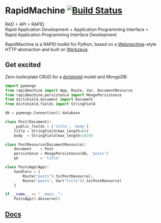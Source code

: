 # RapidMachine [![Build Status](https://secure.travis-ci.org/myfreeweb/rapidmachine.png)](http://travis-ci.org/myfreeweb/rapidmachine)

RAD + API = RAPID.  
Rapid Application Development + Application Programming Interface = Rapid Application Programming Interface Development.

RapidMachine is a RAPID toolkit for Python, based on a [Webmachine](http://wiki.basho.com/Webmachine.html)-style HTTP abstraction and built on [Werkzeug](http://werkzeug.pocoo.org).

## Get excited

Zero-boilerplate CRUD for a [dictshield](https://github.com/j2labs/dictshield) model and MongoDB:

```python
import pymongo
from rapidmachine import App, Route, Var, DocumentResource
from rapidmachine.persistence import MongoPersistence
from dictshield.document import Document
from dictshield.fields import StringField

db = pymongo.Connection().database

class Post(Document):
    _public_fields = ['title', 'body']
    title = StringField(max_length=64)
    body  = StringField(max_length=1024)

class PostResource(DocumentResource):
    document    = Post
    persistence = MongoPersistence(db, 'posts')
    pk          = 'title'

class PostsApp(App):
    handlers = [
        Route("posts").to(PostResource),
        Route("posts", Var("title")).to(PostResource)
    ]

if __name__ == "__main__":
    PostsApp().devserve()
```

## [Docs](http://rapidmachine.rtfd.org/)
